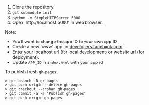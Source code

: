 1. Clone the repository.
2. `git submodule init`
3. `python -m SimpleHTTPServer 5000`
4. Open 'http://localhost:5000' in web browser.

Note:

* You'll want to change the app ID to your own app ID
* Create a new 'www' app on [developers.facebook.com](developers.facebook.com)
* Enter your localhost url (for local development) or website url (for deployment).
* Update `APP_ID` in `index.html` with your app id


To publish fresh `gh-pages`:
```
> git branch -D gh-pages
> git push origin --delete gh-pages
> git checkout --orphan gh-pages
> git commit -a -m "Publish gh-pages"
> git push origin gh-pages
```
